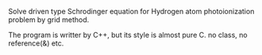 Solve driven type Schrodinger equation for Hydrogen atom photoionization problem
by grid method. 

The program is writter by C++, but its style is almost pure C. 
no class, no reference(&) etc.